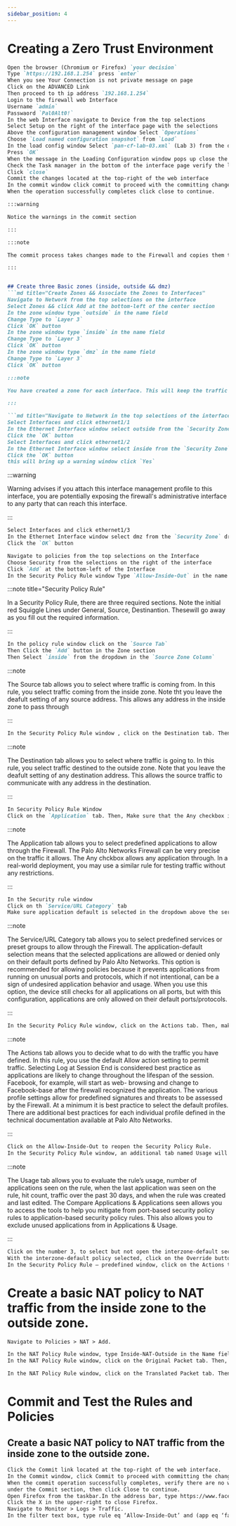 ```yaml
---
sidebar_position: 4
---
```


# Creating a Zero Trust Environment

```md title="Load Lab Configuration"
Open the browser (Chromium or Firefox) `your decision`
Type `https://192.168.1.254` press `enter`
When you see Your Connection is not private message on page
Click on the ADVANCED Link
Then proceed to th ip address `192.168.1.254`
Login to the firewall web Interface
Username `admin`
Passwaord `Pal0Alt0!`
In the web Interface navigate to Device from the top selections
Select Setup on the right of the interface page with the selections
Above the configuration management window Select `Operations`
Choose `Load named configuration snapshot` from `Load`
In the load config window Select `pan-cf-lab-03.xml` (Lab 3) from the dropdown
Press `OK`
When the message in the Loading Configuration window pops up close the window
Check the Task manager in the bottom of the interface page verify the load was successful
Click `close`
Commit the changes located at the top-right of the web interface
In the commit window click commit to proceed with the committing changes
When the operation successfully completes click close to continue.

:::warning

Notice the warnings in the commit section

:::

:::note

The commit process takes changes made to the Firewall and copies them to the running configuration, which will activate all configuration changes since the last commit

:::


## Create three Basic zones (inside, outside && dmz)
```md title="Create Zones && Associate the Zones to Interfaces"
Navigate to Network from the top selections on the interface
Select Zones && click Add at the bottom-left of the center section
In the zone window type `outside` in the name field
Change Type to `Layer 3`
Click `OK` button
In the zone window type `inside` in the name field
Change Type to `Layer 3`
Click `OK` button
In the zone window type `dmz` in the name field
Change Type to `Layer 3`
Click `OK` button

:::note

You have created a zone for each interface. This will keep the traffic between each inteface in each zone w/ an interface

:::

```md title="Navigate to Network in the top selections of the interface"
Select Interfaces and click ethernet1/1
In the Ethernet Interface window select outside from the `Security Zone` dropdown
Click the `OK` button
Select Interfaces and click ethernet1/2
In the Ethernet Interface window select inside from the `Security Zone` dropdown
Click the `OK` button
this will bring up a warning window click `Yes`
```

:::warning

Warning advises if you attach this interface management profile to this interface, you are potentially exposing the firewall's administrative interface to any party that can reach this interface.

:::

```md
Select Interfaces and click ethernet1/3
In the Ethernet Interface window select dmz from the `Security Zone` dropdown
Click the `OK` button
```

```md title="Create a Security Policy Rule"
Navigate to policies from the top selections on the Interface
Choose Security from the selections on the right of the interface
Click `Add` at the bottom-left of the Interface
In the Security Policy Rule window Type `Allow-Inside-Out` in the name field
```

:::note title="Security Policy Rule"

In a Security Policy Rule, there are three required sections. Note the initial red Squiggle Lines under General, Source, Destinantion. Thesewill go away as you fill out the required information.

:::

```md title="Security Policy Rule"
In the policy rule window click on the `Source Tab`
Then Click the `Add` button in the Zone section
Then Select `inside` from the dropdown in the `Source Zone Column`
```

:::note 

The Source tab allows you to select where traffic is coming from. In this rule, you select traffic coming from the inside zone. Note tht you leave the deafult setting of any source address. This allows any address in the inside zone to pass through

:::

```md
In the Security Policy Rule window , click on the Destination tab. Then, click the `Add` button in the Destination Zone section. Next, select outside from the dropdown in the Destination Zone column.
```

:::note

The Destination tab allows you to select where traffic is going to. In this rule, you select traffic destined to the outside zone. Note that you leave the deafult setting of any destination address. This allows the source traffic to communicate with any address in the destination.

:::

```md
In Security Policy Rule Window
Click on the `Application` tab. Then, Make sure that the Any checkbox is checked.
```

:::note

The Application tab allows you to select predefined applications to allow through the Firewall. The Palo Alto Networks Firewall can be very precise on the traffic it allows. The Any chckbox allows any application through. In a real-world deployment, you may use a similar rule for testing traffic without any restrictions.

:::

```md
In the Security rule window
Click on th `Service/URL Category` tab
Make sure application default is selected in the dropdown above the service section
```

:::note

The Service/URL Category tab allows you to select predefined services or preset groups to allow through the Firewall. The application-default selection means that the selected applications are allowed or denied only on their default ports defined by Palo Alto Networks. This option is recommended for allowing policies because it prevents applications from running on unusual ports and protocols, which if not intentional, can be a sign of undesired application behavior and usage. When you use this option, the device still checks for all applications on all ports, but with this configuration, applications are only allowed on their default ports/protocols.

:::

```md
In the Security Policy Rule window, click on the Actions tab. Then, make sure Log at Session End is checked under the Log Setting section. Next, select Profiles from the dropdown under the Profile Setting section. Then, select default for the Antivirus, Vulnerability Protection, Anti-Spyware, URL Filtering, and WildFire Analysis fields. Finally, click the OK button.
```

:::note

The Actions tab allows you to decide what to do with the traffic you have defined. In this rule, you use the default Allow action setting to permit traffic. Selecting Log at Session End is considered best practice as applications are likely to change throughout the lifespan of the session. Facebook, for example, will start as web- browsing and change to Facebook-base after the firewall recognized the application.
The various profile settings allow for predefined signatures and threats to be assessed by the Firewall. At a minimum it is best practice to select the default profiles. There are additional best practices for each individual profile defined in the technical documentation available at Palo Alto Networks.

:::

```md
Click on the Allow-Inside-Out to reopen the Security Policy Rule.
In the Security Policy Rule window, an additional tab named Usage will be displayed. Click on the Usage tab. You can now Compare Applications & Applications Seen. Because there is nothing to see right now, click OK to exit the Security Policy Rule window.
```

:::note

The Usage tab allows you to evaluate the rule’s usage, number of applications seen on the rule, when the last application was seen on the rule, hit count, traffic over the past 30 days, and when the rule was created and last edited.
The Compare Applications & Applications seen allows you to access the tools to help you mitigate from port-based security policy rules to application-based security policy rules. This also allows you to exclude unused applications from in Applications & Usage.

:::

```md
Click on the number 3, to select but not open the interzone-default security policy.
With the interzone-default policy selected, click on the Override button at the bottom of the center section.
In the Security Policy Rule – predefined window, click on the Actions tab. Then, select the Log at Session End checkbox under the Log Settings section. Finally, click the OK button.
```


# Create a basic NAT policy to NAT traffic from the inside zone to the outside zone.
```md title="Create a NAT Policy"
Navigate to Policies > NAT > Add.
```
```md
In the NAT Policy Rule window, type Inside-NAT-Outside in the Name field
In the NAT Policy Rule window, click on the Original Packet tab. Then, click the Add button at the bottom of the Source Zone section. Next, select inside in the dropdown of the Source Zone column. Finally, select outside in the Destination Zone dropdown.
```
```md
In the NAT Policy Rule window, click on the Translated Packet tab. Then, select Dynamic IP And Port on the Translation Type dropdown. Next, select Interface Address on the Address Type dropdown. Then, select ethernet1/1 for the Interface dropdown. Finally, select 203.0.113.20/24 on the IP Address dropdown and click the OK button.
```

# Commit and Test the Rules and Policies
## Create a basic NAT policy to NAT traffic from the inside zone to the outside zone.

```md
Click the Commit link located at the top-right of the web interface.
In the Commit window, click Commit to proceed with committing the changes.
When the commit operation successfully completes, verify there are no warnings
under the Commit section, then click Close to continue.
Open Firefox from the taskbar.In the address bar, type https://www.facebook.com and press Enter.
Click the X in the upper-right to close Firefox.
Navigate to Monitor > Logs > Traffic.
In the filter text box, type rule eq ‘Allow-Inside-Out’ and (app eq ‘facebook-base’) and press Enter. You will see log entries allowing the facebook-base application.
```